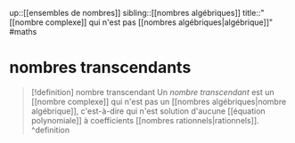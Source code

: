 up::[[ensembles de nombres]]
sibling::[[nombres algébriques]] 
title::"[[nombre complexe]] qui n'est pas [[nombres algébriques|algébrique]]"
#maths
# nombres transcendants

> [!definition] nombre transcendant
> Un _nombre transcendant_ est un [[nombre complexe]] qui n'est pas un [[nombres algébriques|nombre algébrique]], c'est-à-dire qui n'est solution d'aucune [[équation polynomiale]] à coefficients [[nombres rationnels|rationnels]].
^definition


